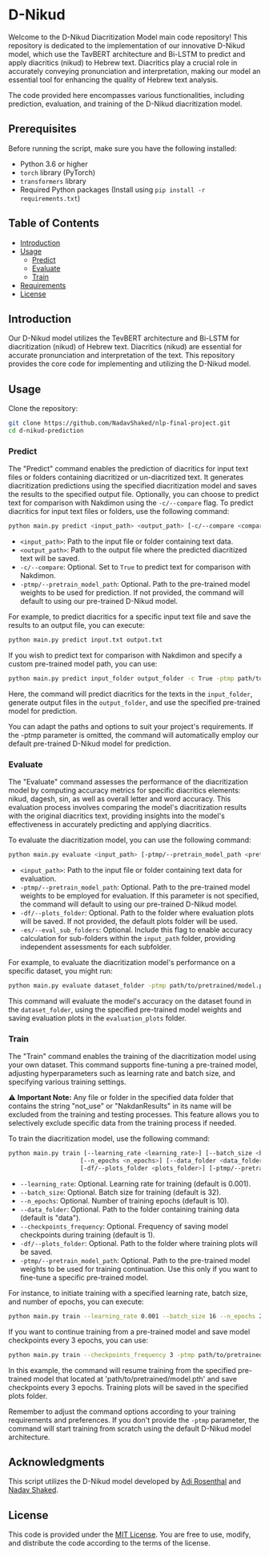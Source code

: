 # D-Nikud

Welcome to the D-Nikud Diacritization Model main code repository! This repository is dedicated to the implementation of our innovative D-Nikud model, which use the TavBERT architecture and Bi-LSTM to predict and apply diacritics (nikud) to Hebrew text. Diacritics play a crucial role in accurately conveying pronunciation and interpretation, making our model an essential tool for enhancing the quality of Hebrew text analysis.

The code provided here encompasses various functionalities, including prediction, evaluation, and training of the D-Nikud diacritization model. 

## Prerequisites

Before running the script, make sure you have the following installed:

- Python 3.6 or higher
- `torch` library (PyTorch)
- `transformers` library
- Required Python packages (Install using `pip install -r requirements.txt`)

## Table of Contents
- [Introduction](#introduction)
- [Usage](#usage)
  - [Predict](#predict)
  - [Evaluate](#evaluate)
  - [Train](#train)
- [Requirements](#requirements)
- [License](#license)

## Introduction

Our D-Nikud model utilizes the TevBERT architecture and Bi-LSTM for diacritization (nikud) of Hebrew text. Diacritics (nikud) are essential for accurate pronunciation and interpretation of the text. This repository provides the core code for implementing and utilizing the D-Nikud model.

## Usage

Clone the repository:

   ```bash
   git clone https://github.com/NadavShaked/nlp-final-project.git
   cd d-nikud-prediction
   ```

### Predict

The "Predict" command enables the prediction of diacritics for input text files or folders containing diacritized or un-diacritized text. It generates diacritization predictions using the specified diacritization model and saves the results to the specified output file. Optionally, you can choose to predict text for comparison with Nakdimon using the `-c/--compare` flag.
To predict diacritics for input text files or folders, use the following command:

```bash
python main.py predict <input_path> <output_path> [-c/--compare <compare_nakdimon>] [-ptmp/--pretrain_model_path <pretrain_model_path>]
```

- `<input_path>`: Path to the input file or folder containing text data.
- `<output_path>`: Path to the output file where the predicted diacritized text will be saved.
- `-c/--compare`: Optional. Set to `True` to predict text for comparison with Nakdimon.
- `-ptmp/--pretrain_model_path`: Optional. Path to the pre-trained model weights to be used for prediction. If not provided, the command will default to using our pre-trained D-Nikud model.

For example, to predict diacritics for a specific input text file and save the results to an output file, you can execute:

```bash
python main.py predict input.txt output.txt
```

If you wish to predict text for comparison with Nakdimon and specify a custom pre-trained model path, you can use:

```bash
python main.py predict input_folder output_folder -c True -ptmp path/to/pretrained/model.pth
```

Here, the command will predict diacritics for the texts in the `input_folder`, generate output files in the `output_folder`, and use the specified pre-trained model for prediction.

You can adapt the paths and options to suit your project's requirements. If the -ptmp parameter is omitted, the command will automatically employ our default pre-trained D-Nikud model for prediction.

### Evaluate

The "Evaluate" command assesses the performance of the diacritization model by computing accuracy metrics for specific diacritics elements: nikud, dagesh, sin, as well as overall letter and word accuracy. This evaluation process involves comparing the model's diacritization results with the original diacritics text, providing insights into the model's effectiveness in accurately predicting and applying diacritics.

To evaluate the diacritization model, you can use the following command:

```bash
python main.py evaluate <input_path> [-ptmp/--pretrain_model_path <pretrain_model_path>] [-df/--plots_folder <plots_folder>] [-es/--eval_sub_folders]
```

- `<input_path>`: Path to the input file or folder containing text data for evaluation.
- `-ptmp/--pretrain_model_path`: Optional. Path to the pre-trained model weights to be employed for evaluation. If this parameter is not specified, the command will default to using our pre-trained D-Nikud model.
- `-df/--plots_folder`: Optional. Path to the folder where evaluation plots will be saved. If not provided, the default plots folder will be used.
- `-es/--eval_sub_folders`: Optional. Include this flag to enable accuracy calculation for sub-folders within the `input_path` folder, providing independent assessments for each subfolder.

For example, to evaluate the diacritization model's performance on a specific dataset, you might run:

```bash
python main.py evaluate dataset_folder -ptmp path/to/pretrained/model.pth -df evaluation_plots
```

This command will evaluate the model's accuracy on the dataset found in the `dataset_folder`, using the specified pre-trained model weights and saving evaluation plots in the `evaluation_plots` folder.

### Train

The "Train" command enables the training of the diacritization model using your own dataset. This command supports fine-tuning a pre-trained model, adjusting hyperparameters such as learning rate and batch size, and specifying various training settings.

⚠️ **Important Note:** Any file or folder in the specified data folder that contains the string "not_use" or "NakdanResults" in its name will be excluded from the training and testing processes. This feature allows you to selectively exclude specific data from the training process if needed.


To train the diacritization model, use the following command:

```bash
python main.py train [--learning_rate <learning_rate>] [--batch_size <batch_size>]
                    [--n_epochs <n_epochs>] [--data_folder <data_folder>] [--checkpoints_frequency <checkpoints_frequency>]
                    [-df/--plots_folder <plots_folder>] [-ptmp/--pretrain_model_path <pretrain_model_path>]
```

- `--learning_rate`: Optional. Learning rate for training (default is 0.001).
- `--batch_size`: Optional. Batch size for training (default is 32).
- `--n_epochs`: Optional. Number of training epochs (default is 10).
- `--data_folder`: Optional. Path to the folder containing training data (default is "data").
- `--checkpoints_frequency`: Optional. Frequency of saving model checkpoints during training (default is 1).
- `-df/--plots_folder`: Optional. Path to the folder where training plots will be saved.
- `-ptmp/--pretrain_model_path`: Optional. Path to the pre-trained model weights to be used for training continuation. Use this only if you want to fine-tune a specific pre-trained model.

For instance, to initiate training with a specified learning rate, batch size, and number of epochs, you can execute:

```bash
python main.py train --learning_rate 0.001 --batch_size 16 --n_epochs 20
```

If you want to continue training from a pre-trained model and save model checkpoints every 3 epochs, you can use:

```bash
python main.py train --checkpoints_frequency 3 -ptmp path/to/pretrained/model.pth
```

In this example, the command will resume training from the specified pre-trained model that located at 'path/to/pretrained/model.pth' and save checkpoints every 3 epochs. Training plots will be saved in the specified plots folder.

Remember to adjust the command options according to your training requirements and preferences. If you don't provide the `-ptmp` parameter, the command will start training from scratch using the default D-Nikud model architecture.

## Acknowledgments

This script utilizes the D-Nikud model developed by [Adi Rosenthal](https://github.com/Adirosenthal) and [Nadav Shaked](https://github.com/NadavShaked).


## License

This code is provided under the [MIT License](https://www.mit.edu/~amini/LICENSE.md). You are free to use, modify, and distribute the code according to the terms of the license.
